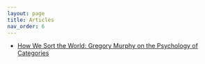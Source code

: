 ```yaml
---
layout: page
title: Articles
nav_order: 6
---
```


+ [How We Sort the World: Gregory Murphy on the Psychology of Categories](https://thereader.mitpress.mit.edu/how-we-sort-the-world-gregory-murphy-on-the-psychology-of-categories/)